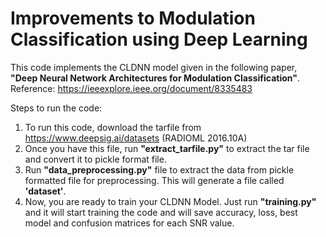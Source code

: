 # Improvements to Modulation Classification using Deep Learning

This code implements the CLDNN model given in the following paper, **"Deep Neural Network Architectures for Modulation Classification"**.
Reference: https://ieeexplore.ieee.org/document/8335483

Steps to run the code:

1. To run this code, download the tarfile from https://www.deepsig.ai/datasets (RADIOML 2016.10A)
2. Once you have this file, run **"extract_tarfile.py"** to extract the tar file and convert it to pickle format file.
3. Run **"data_preprocessing.py"** file to extract the data from pickle formatted file for preprocessing. This will generate a file called **'dataset'**.
4. Now, you are ready to train your CLDNN Model. Just run **"training.py"** and it will start training the code and will save accuracy, loss, best model and confusion matrices for each SNR value.


